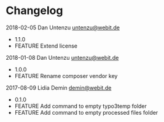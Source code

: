 Changelog
=========

2018-02-05 Dan Untenzu <untenzu@webit.de>

  * 1.1.0
  * FEATURE Extend license

2018-01-08 Dan Untenzu <untenzu@webit.de>

  * 1.0.0
  * FEATURE Rename composer vendor key

2017-08-09 Lidia Demin <demin@webit.de>

  * 0.1.0
  * FEATURE Add command to empty typo3temp folder
  * FEATURE Add command to empty processed files folder
